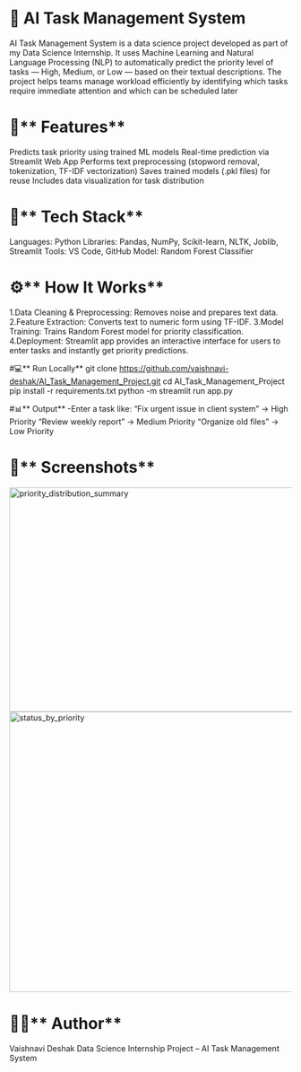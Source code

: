 # 🤖 **AI Task Management System**
AI Task Management System is a data science project developed as part of my Data Science Internship.
It uses Machine Learning and Natural Language Processing (NLP) to automatically predict the priority level of tasks — High, Medium, or Low — based on their textual descriptions.
The project helps teams manage workload efficiently by identifying which tasks require immediate attention and which can be scheduled later

# 🚀** Features**
Predicts task priority using trained ML models
Real-time prediction via Streamlit Web App
Performs text preprocessing (stopword removal, tokenization, TF-IDF vectorization)
Saves trained models (.pkl files) for reuse
Includes data visualization for task distribution

# 🧠** Tech Stack**
Languages: Python
Libraries: Pandas, NumPy, Scikit-learn, NLTK, Joblib, Streamlit
Tools: VS Code, GitHub
Model: Random Forest Classifier

# ⚙️** How It Works**
1.Data Cleaning & Preprocessing: Removes noise and prepares text data.
2.Feature Extraction: Converts text to numeric form using TF-IDF.
3.Model Training: Trains Random Forest model for priority classification.
4.Deployment: Streamlit app provides an interactive interface for users to enter tasks and instantly get priority predictions.

#💻** Run Locally**
git clone https://github.com/vaishnavi-deshak/AI_Task_Management_Project.git
cd AI_Task_Management_Project
pip install -r requirements.txt
python -m streamlit run app.py

#📊** Output**
-Enter a task like:
“Fix urgent issue in client system” → High Priority
“Review weekly report” → Medium Priority
“Organize old files” → Low Priority

# 📸** Screenshots**

<img width="600" height="400" alt="priority_distribution_summary" src="https://github.com/user-attachments/assets/e52ac542-4217-4778-a5b6-671bd40c8c9e" />

<img width="700" height="500" alt="status_by_priority" src="https://github.com/user-attachments/assets/63dd48f1-2dcd-400b-bd46-f6cc17f2503d" />

# 👩‍💻** Author**

Vaishnavi Deshak
Data Science Internship Project – AI Task Management System







